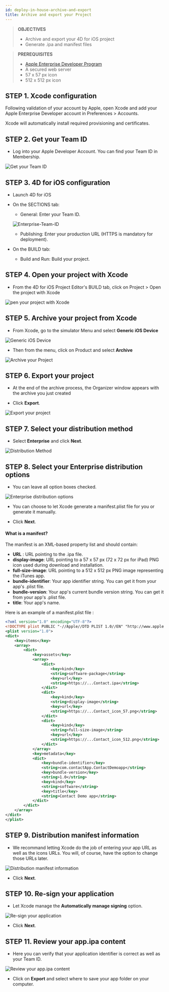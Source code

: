 ```yaml
---
id: deploy-in-house-archive-and-export
title: Archive and export your Project
---
```


> **OBJECTIVES**
>
> * Archive and export your 4D for iOS project
> * Generate .ipa and manifest files

> **PREREQUISITES**
>
> * [Apple Enterprise Developer Program](register-apple-developer-enterprise-program.html)
> * A secured web server
> * 57 x 57 px icon
> * 512 x 512 px icon


## STEP 1. Xcode configuration

Following validation of your account by Apple, open Xcode and add your Apple Enterprise Developer account in Preferences > Accounts.

Xcode will automatically install required provisioning and certificates.

## STEP 2. Get your Team ID

* Log into your Apple Developer Account. You can find your Team ID in Membership.

![Get your Team ID](../assets/en/Team-ID-4D-for-iOS.png)

## STEP 3. 4D for iOS configuration

* Launch 4D for iOS

* On the SECTIONS tab:

	* General: Enter your Team ID.

	![Enterprise-Team-ID](../assets/en/Enterprise-Team-ID.png)

	* Publishing: Enter your production URL (HTTPS is mandatory for deployment).

* On the BUILD tab:
	* Build and Run: Build your project.

## STEP 4. Open your project with Xcode

* From the 4D for iOS Project Editor's BUILD tab, click on Project > Open the project with Xcode

![pen your project with Xcode ](../assets/en/Open-your-project-Xcode-4D-for-iOS.png)

## STEP 5. Archive your project from Xcode

* From Xcode, go to the simulator Menu and select **Generic iOS Device**

![Generic iOS Device](../assets/en/Deployment-Generic-iOS-Device.png)

* Then from the menu, click on Product and select **Archive**

![Archive your Project](../assets/en/Archive-your-Project.png)

## STEP 6. Export your project

* At the end of the archive process, the Organizer window appears with the archive you just created

* Click **Export**.

![Export your project](../assets/en/Organizer-window-archive.png)

## STEP 7. Select your distribution method

* Select **Enterprise** and click **Next**.

![Distribution Method](../assets/en/Distribution-Method-selection.png)

## STEP 8. Select your Enterprise distribution options

* You can leave all option boxes checked.

![Enterprise distribution options](../assets/en/Enterprise-distribution-options.png)

* You can choose to let Xcode generate a manifest.plist file for you or generate it manually.

* Click **Next**.

#### What is a manifest?

The manifest is an XML-based property list and should contain:

* **URL** : URL pointing to the .ipa file.
* **display-image**: URL pointing to a 57 x 57 px (72 x 72 px for iPad) PNG icon used during download and installation.
* **full-size-image**: URL pointing to a 512 x 512 px PNG image representing the iTunes app.
* **bundle-identifier**: Your app identifier string. You can get it from your app's .plist file.
* **bundle-version**: Your app's current bundle version string. You can get it from your app's .plist file.
* **title**: Your app's name.

Here is an example of a manifest.plist file :

```xml
<?xml version="1.0" encoding="UTF-8"?>
<!DOCTYPE plist PUBLIC "-//Apple//DTD PLIST 1.0//EN" "http://www.apple.com/DTDs/PropertyList-1.0.dtd">
<plist version="1.0">
<dict>
	<key>items</key>
	<array>
		<dict>
			<key>assets</key>
			<array>
				<dict>
					<key>kind</key>
					<string>software-package</string>
					<key>url</key>
					<string>https://...Contact.ipa</string>
				</dict>
				<dict>
					<key>kind</key>
					<string>display-image</string>
					<key>url</key>
					<string>https://...Contact_icon_57.png</string>
				</dict>
				<dict>
					<key>kind</key>
					<string>full-size-image</string>
					<key>url</key>
					<string>https://...Contact_icon_512.png</string>
				</dict>
			</array>
			<key>metadata</key>
			<dict>
				<key>bundle-identifier</key>
				<string>com.contactApp.ContactDemoapp</string>
				<key>bundle-version</key>
				<string>1.0</string>
				<key>kind</key>
				<string>software</string>
				<key>title</key>
				<string>Contact Demo app</string>
			</dict>
		</dict>
	</array>
</dict>
</plist>
```


## STEP 9. Distribution manifest information

* We recommand letting Xcode do the job of entering your app URL as well as the icons URLs. You will, of course, have the option to change those URLs later.

![Distribution manifest information](../assets/en/Distribution-manifest-information.png)

* Click **Next**.


## STEP 10. Re-sign your application

* Let Xcode manage the **Automatically manage signing** option.

![Re-sign your application](../assets/en/Re-sign-your-application.png)

* Click **Next**.

## STEP 11. Review your app.ipa content

* Here you can verify that your application identifier is correct as well as your Team ID.

![Review your app.ipa content](../assets/en/Review-ipa-content.png)

* Click on **Export** and select where to save your app folder on your computer.
